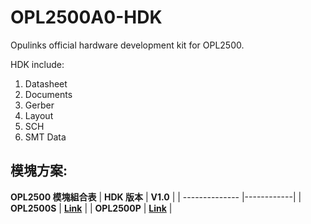 # OPL2500A0-HDK
Opulinks official hardware development kit for OPL2500.

HDK include:
1. Datasheet
2. Documents  
3. Gerber  
4. Layout  
5. SCH  
6. SMT Data  

## 模塊方案:

**OPL2500 模塊組合表**
| **HDK 版本**    | **V1.0** |
| -------------- |------------|
| **OPL2500S**      | **[Link](https://github.com/Opulinks-Tech/OPL2500A0-HDK/blob/main/OPL2500S-i5006_OP25%20datasheet_DSCN_1.0.pdf)**  | 
| **OPL2500P**      | **[Link](https://github.com/Opulinks-Tech/OPL2500A0-HDK/blob/main/OPL2500P-i5005_OP25_ePA%20datasheet_DSCN_1.0.pdf)** |
